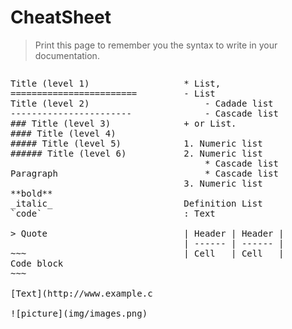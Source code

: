 CheatSheet
========================

> Print this page to remember you the syntax to write in your documentation.

<pre style="float:left; width:45%;">
Title (level 1)
========================
Title (level 2)
-----------------------
### Title (level 3)
#### Title (level 4)
##### Title (level 5)
###### Title (level 6)

Paragraph

**bold**
_italic_
`code`

> Quote

~~~
Code block
~~~

[Text](http://www.example.com)

![picture](img/images.png)
</pre>

<pre style="float:right; width:45%;">
* List,
- List
	- Cadade list
	- Cascade list
+ or List.

1. Numeric list
2. Numeric list
	* Cascade list
	* Cascade list
3. Numeric list

Definition List
: Text

| Header | Header |
| ------ | ------ |
| Cell   | Cell   |
</pre>
	
		